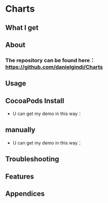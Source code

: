 # Charts

## What I get




## About

### The repository can be found here：https://github.com/danielgindi/Charts


## Usage

## CocoaPods Install

- U can get my demo in this way：

## manually

- U can get my demo in this way：

## Troubleshooting


## Features


## Appendices
